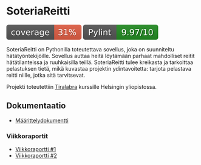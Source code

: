# SoteriaReitti 

[![Coverage Report](/docs/images/coverage.svg 'Coverage Badge')](https://htmlpreview.github.io/?https://github.com/3nd3r1/soteriareitti/blob/main/docs/coverage/index.html)
![PyLint Score](/docs/images/pylint-badge.svg)

SoteriaReitti on Pythonilla toteutettava sovellus, joka on suunniteltu hätätyöntekijöille. Sovellus auttaa heitä löytämään parhaat mahdolliset reitit hätätilanteissa ja ruuhkaisilla teillä. SoteriaReitti tulee kreikasta ja tarkoittaa pelastuksen tietä, mikä kuvastaa projektin ydintavoitetta: tarjota pelastava reitti niille, jotka sitä tarvitsevat.

Projekti toteutettiin [Tiralabra](https://tiralabra.github.io/2021_p1/index) kurssille Helsingin yliopistossa.

## Dokumentaatio

- [Määrittelydokumentti](./docs/maarittelydokumentti.md)

### Viikkoraportit

- [Viikkoraportti #1](./docs/viikkoraportti_1.md)
- [Viikkoraportti #2](./docs/viikkoraportti_2.md)